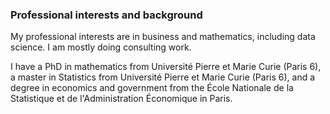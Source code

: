 ### Professional interests and background

My professional interests are in business and mathematics, including data science. I am mostly doing consulting work.

I have a PhD in mathematics from Université Pierre et Marie Curie (Paris 6), a master in Statistics from Université Pierre et Marie Curie (Paris 6), and a degree in economics and government from the École Nationale de la Statistique et de l'Administration Économique in Paris.
